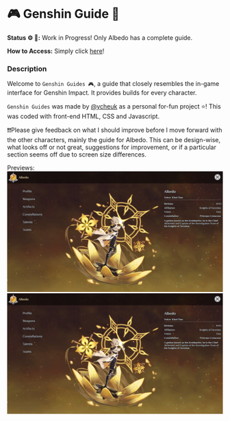 # 🎮 Genshin Guide 🌟

**Status ⚙️ 🔨:** Work in Progress! Only Albedo has a complete guide.

**How to Access:** Simply click [here](https://ycheuk.github.io/genshin-guide/)!

### Description
Welcome to `Genshin Guides 🎮`, a guide that closely resembles the in-game interface for Genshin Impact. It provides builds for every character.

`Genshin Guides` was made by [@ycheuk](https://github.com/ycheuk) as a personal for-fun project ⭐! This was coded with front-end HTML, CSS and Javascript.

❗❗Please give feedback on what I should improve before I move forward with the other characters, mainly the guide for Albedo. This can be design-wise, what looks off or not great, suggestions for improvement, or if a particular section seems off due to screen size differences.

Previews:
![](./others/preview1.png)
![](./others/preview2.png)
